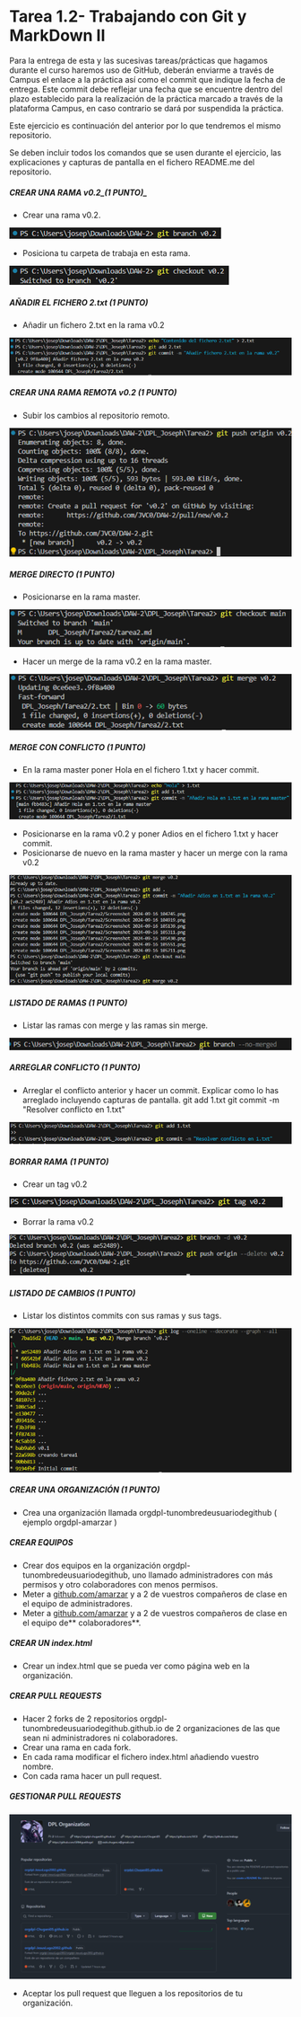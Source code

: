# Tarea 1.2- Trabajando con Git y MarkDown II

Para la entrega de esta y las sucesivas tareas/prácticas que hagamos durante el curso haremos uso de GitHub, deberán enviarme a través de Campus el enlace a la práctica así como el commit que indique la fecha de entrega. Este commit debe reflejar una fecha que se encuentre dentro del plazo establecido para la realización de la práctica marcado a través de la plataforma Campus, en caso contrario se dará por suspendida la práctica.

Este ejercicio es continuación del anterior por lo que tendremos el mismo repositorio.

Se deben incluir todos los comandos que se usen durante el ejercicio, las explicaciones y capturas de pantalla en el fichero README.me del repositorio.


##### CREAR UNA RAMA  v0.2_(1 PUNTO)_



* Crear una rama v0.2.

![image](./Screenshot%202024-09-16%20104919.png)

* Posiciona tu carpeta de trabaja en esta rama.

![image](./Screenshot%202024-09-16%20104745.png)

##### AÑADIR  EL FICHERO 2.txt  _(1 PUNTO)_



* Añadir un fichero 2.txt en la rama v0.2

![image](./Screenshot%202024-09-16%20105139.png)

##### CREAR UNA RAMA REMOTA v0.2 _(1 PUNTO)_


* Subir los cambios al repositorio remoto.

![image](./Screenshot%202024-09-16%20105311.png)

##### MERGE DIRECTO _(1 PUNTO)_



* Posicionarse en la rama master.

![image](./Screenshot%202024-09-16%20105430.png)

* Hacer un merge de la rama v0.2 en la rama master.

![image](./Screenshot%202024-09-16%20105551.png)

##### MERGE CON CONFLICTO _(1 PUNTO)_



* En la rama master poner Hola  en el fichero 1.txt y hacer commit.

![image](./Screenshot%202024-09-16%20105711.png)

* Posicionarse en la rama v0.2 y poner Adios en el fichero 1.txt y hacer commit.
* Posicionarse de nuevo en la rama master y hacer un merge con la rama v0.2

![alt text](./Screenshot%202024-09-16%20110029.png)

##### LISTADO DE RAMAS _(1 PUNTO)_



* Listar las ramas con merge y las ramas sin merge.

![alt text](./Screenshot%202024-09-16%20110157.png)

##### ARREGLAR  CONFLICTO _(1 PUNTO)_



* Arreglar el conflicto anterior y hacer un commit. Explicar como lo has arreglado incluyendo capturas de pantalla.
git add 1.txt
git commit -m "Resolver conflicto en 1.txt"

![imng](./Screenshot%202024-09-16%20110351.png)

##### BORRAR RAMA _(1 PUNTO)_



* Crear un tag v0.2


![image](./Screenshot%202024-09-16%20110453.png)

* Borrar la rama v0.2

![alt text](./Screenshot%202024-09-16%20110530.png)

##### LISTADO DE CAMBIOS _(1 PUNTO)_



* Listar los distintos commits con sus ramas y sus tags.

![alt text](image.png)

##### CREAR UNA ORGANIZACIÓN _(1 PUNTO)_



* Crea una organización llamada orgdpl-tunombredeusuariodegithub ( ejemplo orgdpl-amarzar )


##### CREAR EQUIPOS 



* Crear dos equipos en la organización orgdpl-tunombredeusuariodegithub, uno llamado administradores con más permisos y otro colaboradores con menos permisos.
* Meter a [github.com/amarzar](http://github.com/amarzar) y a 2 de vuestros compañeros de clase en el equipo de administradores.
* Meter a [github.com/amarzar](http://github.com/amarzar) y a 2 de vuestros compañeros de clase en el equipo de** colaboradores**.



##### CREAR UN index.html

* Crear un index.html que se pueda ver como página web en la organización.


##### CREAR PULL REQUESTS

* Hacer 2 forks de 2 repositorios orgdpl-tunombredeusuariodegithub.github.io de 2 organizaciones de las que sean ni administradores ni colaboradores.
* Crear una rama en cada fork.
* En cada rama modificar el fichero index.html añadiendo vuestro nombre.
* Con cada rama hacer un pull request.


##### GESTIONAR PULL REQUESTS


![alt text](image-1.png)
* Aceptar los pull request que lleguen a los repositorios de tu organización.

